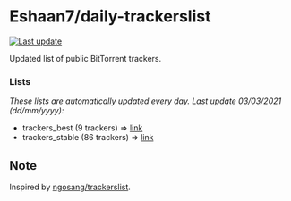 
# Eshaan7/daily-trackerslist 

[![Last update](https://img.shields.io/badge/Last%20update-03/03/2021-blue.svg)](#)

Updated list of public BitTorrent trackers.

### Lists
*These lists are automatically updated every day. Last update 03/03/2021 (_dd/mm/yyyy_):*

* trackers_best (9 trackers) => [link](https://raw.githubusercontent.com/eshaan7/daily-trackerslist/master/trackers_best.txt)
* trackers_stable (86 trackers) => [link](https://raw.githubusercontent.com/eshaan7/daily-trackerslist/master/trackers_stable.txt)

## Note

Inspired by [ngosang/trackerslist](https://github.com/ngosang/trackerslist).
